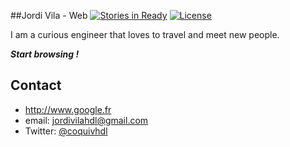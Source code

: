 ##Jordi Vila - Web
[![Stories in Ready](https://badge.waffle.io/gocanto/gocanto-web.svg?label=ready&title=Ready)](http://waffle.io/gocanto/gocanto-web)
[![License](https://poser.pugx.org/laravel/framework/license.svg)](https://packagist.org/packages/laravel/framework)

I am a curious engineer that loves to travel and meet new people.

***Start browsing !***

## Contact
* http://www.google.fr
* email: jordivilahdl@gmail.com
* Twitter: [@coquivhdl](https://twitter.com/coquivhdl "coquivhdl on twitter")
